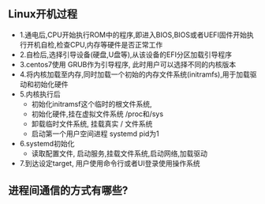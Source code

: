 ## Linux开机过程

- 1.通电后,CPU开始执行ROM中的程序,即进入BIOS,BIOS或者UEFI固件开始执行开机自检,检查CPU,内存等硬件是否正常工作
- 2.自检后,选择引导设备(硬盘,U盘等),从该设备的EFI分区加载引导程序
- 3.centos7使用 GRUB作为引导程序, 此时用户可以选择不同的内核版本
- 4.将内核加载至内存,同时加载一个初始的内存文件系统(initramfs),用于加载驱动和初始化硬件
- 5.内核执行后
  - 初始化initramsf这个临时的根文件系统,
  - 初始化硬件,挂在虚拟文件系统 /proc和/sys 
  - 卸载临时文件系统, 挂载真实 / 文件系统
  - 启动第一个用户空间进程 systemd  pid为1
- 6.systemd初始化
  - 读取配置文件, 启动服务,挂载文件系统,启动网络,加载驱动
- 7.到达设定target, 用户使用命令行或者UI登录使用操作系统

## 进程间通信的方式有哪些?

